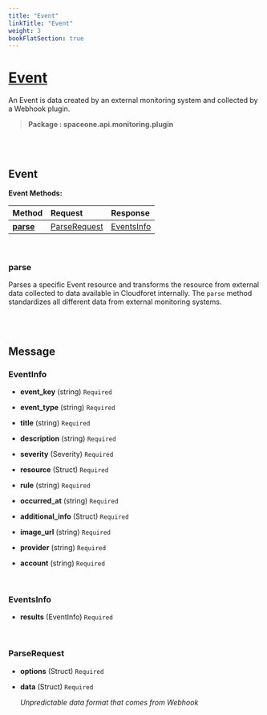 ```yaml
---
title: "Event"
linkTitle: "Event"
weight: 3
bookFlatSection: true
---
```

# [Event](#Event)
An Event is data created by an external monitoring system and collected by a Webhook plugin.


>  **Package : spaceone.api.monitoring.plugin**

<br>
<br>

## Event





**Event Methods:**


| Method | Request | Response |
| :----- | :-------- | :-------- |
| [**parse**](./Event#parse) | [ParseRequest](Event#parserequest) | [EventsInfo](./Event#eventsinfo) |



    
<br>

### parse

Parses a specific Event resource and transforms the resource from external data collected to data available in Cloudforet internally. The `parse` method standardizes all different data from external monitoring systems.








    


<br>
<br>

## Message



### EventInfo
* **event_key** (string)  `Required` 

    
* **event_type** (string)  `Required` 

    
* **title** (string)  `Required` 

    
* **description** (string)  `Required` 

    
* **severity** (Severity)  `Required` 

    
* **resource** (Struct)  `Required` 

    
* **rule** (string)  `Required` 

    
* **occurred_at** (string)  `Required` 

    
* **additional_info** (Struct)  `Required` 

    
* **image_url** (string)  `Required` 

    
* **provider** (string)  `Required` 

    
* **account** (string)  `Required` 

    <br>

### EventsInfo
* **results** (EventInfo)  `Required` 

    <br>

### ParseRequest
* **options** (Struct)  `Required` 

    
* **data** (Struct)  `Required` 

  *Unpredictable data format that comes from Webhook*

    <br>
